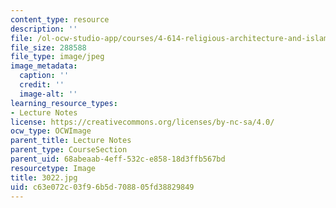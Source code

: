 ```yaml
---
content_type: resource
description: ''
file: /ol-ocw-studio-app/courses/4-614-religious-architecture-and-islamic-cultures-fall-2002/c63e072c03f96b5d708805fd38829849_3022.jpg
file_size: 288588
file_type: image/jpeg
image_metadata:
  caption: ''
  credit: ''
  image-alt: ''
learning_resource_types:
- Lecture Notes
license: https://creativecommons.org/licenses/by-nc-sa/4.0/
ocw_type: OCWImage
parent_title: Lecture Notes
parent_type: CourseSection
parent_uid: 68abeaab-4eff-532c-e858-18d3ffb567bd
resourcetype: Image
title: 3022.jpg
uid: c63e072c-03f9-6b5d-7088-05fd38829849
---
```

